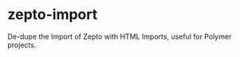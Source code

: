 zepto-import
============

De-dupe the Import of Zepto with HTML Imports, useful for Polymer projects.
